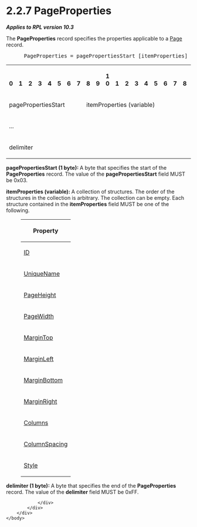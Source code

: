 <html dir="LTR" xmlns:mshelp="http://msdn.microsoft.com/mshelp" xmlns:ddue="http://ddue.schemas.microsoft.com/authoring/2003/5" xmlns:xlink="http://www.w3.org/1999/xlink" xmlns:tool="http://www.microsoft.com/tooltip">
    <head>
        <meta http-equiv="Content-Type" content="text/html; CHARSET=utf-8"></meta>
        <meta name="save" content="history"></meta>
        <title>2.2.7 PageProperties</title>
        <xml>
            <mshelp:toctitle title="2.2.7 PageProperties"></mshelp:toctitle>
            <mshelp:rltitle title="[MS-RPL]: PageProperties"></mshelp:rltitle>
            <mshelp:keyword index="A" term="0b56e16b-0d77-4cad-83a4-1ba0c046a35c"></mshelp:keyword>
            <mshelp:attr name="DCSext.ContentType" value="open specification"></mshelp:attr>
            <mshelp:attr name="AssetID" value="0b56e16b-0d77-4cad-83a4-1ba0c046a35c"></mshelp:attr>
            <mshelp:attr name="TopicType" value="kbRef"></mshelp:attr>
            <mshelp:attr name="DCSext.Title" value="[MS-RPL]: PageProperties" />
        </xml>
    </head>
    <body>
        <div id="header">
            <h1 class="heading">2.2.7 PageProperties</h1>
        </div>
        <div id="mainSection">
            <div id="mainBody">
                <div id="allHistory" class="saveHistory"></div>
                <div id="sectionSection0" class="section" name="collapseableSection">
                    

<p><b><i>Applies to RPL version 10.3</i></b></p>

<p>The <b>PageProperties</b> record specifies the properties
applicable to a <a href="7675024f-e8f7-4bc1-a889-5ca00ffd8782.md">Page</a>
record.           </p>

<dl>
<dd>
<div><pre> PageProperties = pagePropertiesStart [itemProperties] delimiter
</pre></div>
</dd></dl>

<table>
 <tr>
  <th><p><br>0</p></th>
  <th><p><br>1</p></th>
  <th><p><br>2</p></th>
  <th><p><br>3</p></th>
  <th><p><br>4</p></th>
  <th><p><br>5</p></th>
  <th><p><br>6</p></th>
  <th><p><br>7</p></th>
  <th><p><br>8</p></th>
  <th><p><br>9</p></th>
  <th><p>1<br>0</p></th>
  <th><p><br>1</p></th>
  <th><p><br>2</p></th>
  <th><p><br>3</p></th>
  <th><p><br>4</p></th>
  <th><p><br>5</p></th>
  <th><p><br>6</p></th>
  <th><p><br>7</p></th>
  <th><p><br>8</p></th>
  <th><p><br>9</p></th>
  <th><p>2<br>0</p></th>
  <th><p><br>1</p></th>
  <th><p><br>2</p></th>
  <th><p><br>3</p></th>
  <th><p><br>4</p></th>
  <th><p><br>5</p></th>
  <th><p><br>6</p></th>
  <th><p><br>7</p></th>
  <th><p><br>8</p></th>
  <th><p><br>9</p></th>
  <th><p>3<br>0</p></th>
  <th><p><br>1</p></th>
 </tr>
 <tr>
  <td colspan="8">
  <p>pagePropertiesStart</p>
  </td>
  <td colspan="24">
  <p>itemProperties
  (variable)</p>
  </td>
 </tr>
 <tr>
  <td colspan="32">
  <p>...</p>
  </td>
 </tr>
 <tr>
  <td colspan="8">
  <p>delimiter</p>
  </td>
  
 </tr>
</table>

<p><b>pagePropertiesStart (1 byte): </b>A byte that
specifies the start of the <b>PageProperties</b> record. The value of the <b>pagePropertiesStart</b>
field MUST be 0x03.</p>

<p><b>itemProperties (variable): </b>A collection of
structures. The order of the structures in the collection is arbitrary. The
collection can be empty. Each structure contained in the <b>itemProperties</b>
field MUST be one of the following.</p>

<dl>
<dd>
<table>
 <thead>
  <tr>
   <th>
   <p>Property</p>
   </th>
  </tr>
 </thead>
 <tr>
  <td>
  <p><a href="cefdcebd-7703-4ba3-a8f1-ba3681283bf7.md">ID</a></p>
  </td>
 </tr>
 <tr>
  <td>
  <p><a href="b754f19b-363f-4318-9d61-6daef05397ea.md">UniqueName</a></p>
  </td>
 </tr>
 <tr>
  <td>
  <p><a href="4fdb489f-9354-4ff5-94ad-6e63c73a81aa.md">PageHeight</a></p>
  </td>
 </tr>
 <tr>
  <td>
  <p><a href="ec4f2b57-9c0b-455e-8f3c-3ef19369176d.md">PageWidth</a></p>
  </td>
 </tr>
 <tr>
  <td>
  <p><a href="65162bee-9d20-4172-81e7-bf7fed3c99ee.md">MarginTop</a></p>
  </td>
 </tr>
 <tr>
  <td>
  <p><a href="75bb691a-517c-40c3-ac0a-b9385304beba.md">MarginLeft</a></p>
  </td>
 </tr>
 <tr>
  <td>
  <p><a href="2324bb9f-703f-4061-98e3-1841d4c75863.md">MarginBottom</a></p>
  </td>
 </tr>
 <tr>
  <td>
  <p><a href="d4b76264-54c4-40e8-a806-14993e87b434.md">MarginRight</a></p>
  </td>
 </tr>
 <tr>
  <td>
  <p><a href="89db4ec2-67d0-4fae-a423-1bdb8aa9d2ea.md">Columns</a></p>
  </td>
 </tr>
 <tr>
  <td>
  <p><a href="7572bbda-f146-413c-ba0b-f9408d6b9e3c.md">ColumnSpacing</a></p>
  </td>
 </tr>
 <tr>
  <td>
  <p><a href="04bf25a1-2f43-4acf-b9eb-b9fa2dc45202.md">Style</a></p>
  </td>
 </tr>
</table>
</dd></dl>

<p><b>delimiter (1 byte): </b>A byte that specifies the
end of the <b>PageProperties</b> record. The value of the <b>delimiter</b>
field MUST be 0xFF.</p>


                </div>
            </div>
        </div>
    </body>
</html>